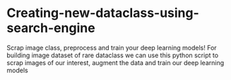 # Creating-new-dataclass-using-search-engine
Scrap image class, preprocess and train your deep learning models!
For building image dataset of rare dataclass we can use this python script to scrap images of our interest, augment the data and train our deep learning models
